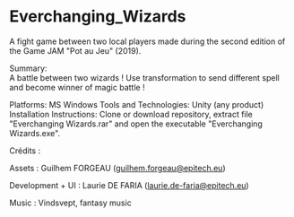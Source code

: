 # Everchanging_Wizards
A fight game between two local players made during the second edition of the Game JAM "Pot au Jeu" (2019).

Summary:</br>
A battle between two wizards ! Use transformation to send different spell and become winner of magic battle !</br>

Platforms: MS Windows
Tools and Technologies: Unity (any product)
Installation Instructions: Clone or download repository, extract file "Everchanging Wizards.rar" and open the executable "Everchanging Wizards.exe".

Crédits :</br>

Assets : Guilhem FORGEAU (guilhem.forgeau@epitech.eu)</br>

Development + UI : Laurie DE FARIA (laurie.de-faria@epitech.eu)</br>

Music : Vindsvept, fantasy music</br>
